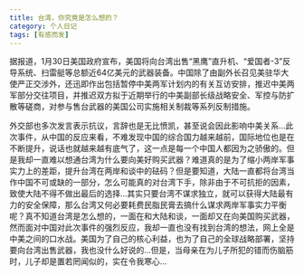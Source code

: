 ```yaml
---
title: 台湾，你究竟是怎么想的？
category: 个人日记
tags: [有感而发]
---
```


据报道，1月30日美国政府宣布，美国将向台湾出售“黑鹰”直升机、“爱国者-3”反导系统、扫雷艇等总额近64亿美元的武器装备。中国除了由副外长召见美驻华大使严正交涉外，还迅即作出包括暂停中美两军计划内的有关互访安排，推迟中美两军部分交往项目，并推迟双方拟于近期举行的中美副部长级战略安全、军控与防扩散等磋商，对参与售台武器的美国公司实施相关制裁等系列反制措施。

外交部也多次发言表示抗议，言辞也是无比愤凯，甚至说会因此影响中美关系…此次事件，从中国的反应来看，不难发现中国的综合国力越来越前，国际地位也是在不断提升，说话也就越来越有底气了，这一点是每一个中国人都因为之骄傲的。但是我却一直难以想通台湾为什么要向美好购买武器？难道真的是为了缩小两岸军事实力上的差距，提升台湾在两岸和谈中的砝码？但是要知道，大陆一直都将台湾当作中国不可或缺的一部分，怎么可能真的对台湾下手，除非由于不可抗拒的因素，致使大陆不得不做出最后的选择…其实只要台湾不谋求独立，就可以获得大陆最有力的安全保障，那么台湾又何必要耗费民脂民膏去搞什么谋求两岸军事实力平衡呢？真不知道台湾是怎么想的，一面在和大陆和谈，一面却又在向美国购买武器，然而面对中国对此次事件的强烈反应，我却一直也没有找到台湾的想法，网上全是中美之间的口水战。美国为了自己的核心利益，也为了自己的全球战略部署，坚持要向台湾出售武器，我也没什么好说的…但是，当母亲在为儿子所犯的错而伤脑筋时，儿子却是置若罔闻似的，实在令我寒心…
